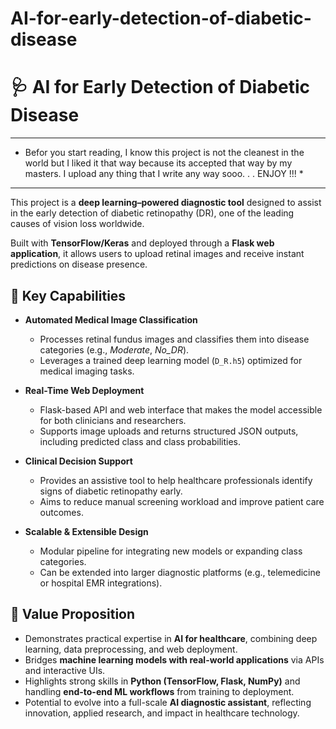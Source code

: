 # AI-for-early-detection-of-diabetic-disease
# 🩺 AI for Early Detection of Diabetic Disease  
************************************************************************************************************************************************************************************************************************
*    Befor you start reading, I know this project is not the cleanest in the world but I liked it that way because its accepted that way by my masters. I upload any thing that I write any way sooo. . . ENJOY !!!    *
************************************************************************************************************************************************************************************************************************

This project is a **deep learning–powered diagnostic tool** designed to assist in the early detection of diabetic retinopathy (DR), one of the leading causes of vision loss worldwide.  

Built with **TensorFlow/Keras** and deployed through a **Flask web application**, it allows users to upload retinal images and receive instant predictions on disease presence.  

## 🔑 Key Capabilities  

- **Automated Medical Image Classification**  
  - Processes retinal fundus images and classifies them into disease categories (e.g., *Moderate*, *No_DR*).  
  - Leverages a trained deep learning model (`D_R.h5`) optimized for medical imaging tasks.  

- **Real-Time Web Deployment**  
  - Flask-based API and web interface that makes the model accessible for both clinicians and researchers.  
  - Supports image uploads and returns structured JSON outputs, including predicted class and class probabilities.  

- **Clinical Decision Support**  
  - Provides an assistive tool to help healthcare professionals identify signs of diabetic retinopathy early.  
  - Aims to reduce manual screening workload and improve patient care outcomes.  

- **Scalable & Extensible Design**  
  - Modular pipeline for integrating new models or expanding class categories.  
  - Can be extended into larger diagnostic platforms (e.g., telemedicine or hospital EMR integrations).  

## 🌟 Value Proposition  

- Demonstrates practical expertise in **AI for healthcare**, combining deep learning, data preprocessing, and web deployment.  
- Bridges **machine learning models with real-world applications** via APIs and interactive UIs.  
- Highlights strong skills in **Python (TensorFlow, Flask, NumPy)** and handling **end-to-end ML workflows** from training to deployment.  
- Potential to evolve into a full-scale **AI diagnostic assistant**, reflecting innovation, applied research, and impact in healthcare technology.  
